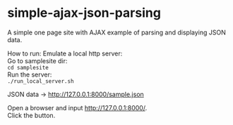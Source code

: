 # simple-ajax-json-parsing
A simple one page site with AJAX example of parsing and displaying JSON data.

How to run:
Emulate a local http server:   
Go to samplesite dir:   
`cd samplesite`   
Run the server:   
`./run_local_server.sh`   
   
JSON data -> http://127.0.0.1:8000/sample.json   
   
Open a browser and input http://127.0.0.1:8000/.     
Click the button.   
